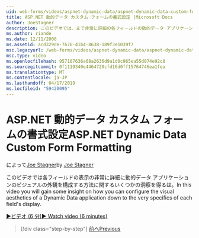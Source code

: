 ```yaml
---
uid: web-forms/videos/aspnet-dynamic-data/aspnet-dynamic-data-custom-form-formatting
title: ASP.NET 動的データ カスタム フォームの書式設定 |Microsoft Docs
author: JoeStagner
description: このビデオでは、まで非常に詳細の各フィールドの動的データ アプリケーションのビジュアルの外観を構成する方法に関するいくつかの洞察を得る.
ms.author: riande
ms.date: 12/11/2008
ms.assetid: acd329de-7676-41b4-8638-189f3e1039f7
msc.legacyurl: /web-forms/videos/aspnet-dynamic-data/aspnet-dynamic-data-custom-form-formatting
msc.type: video
ms.openlocfilehash: 957107636a68a2636d9a1d0c965ea55d074e92c8
ms.sourcegitcommit: 0f1119340e4464720cfd16d0ff15764746ea1fea
ms.translationtype: MT
ms.contentlocale: ja-JP
ms.lasthandoff: 04/17/2019
ms.locfileid: "59420095"
---
```

# <a name="aspnet-dynamic-data-custom-form-formatting"></a><span data-ttu-id="7bf1a-103">ASP.NET 動的データ カスタム フォームの書式設定</span><span class="sxs-lookup"><span data-stu-id="7bf1a-103">ASP.NET Dynamic Data Custom Form Formatting</span></span>

<span data-ttu-id="7bf1a-104">によって[Joe Stagner](https://github.com/JoeStagner)</span><span class="sxs-lookup"><span data-stu-id="7bf1a-104">by [Joe Stagner](https://github.com/JoeStagner)</span></span>

<span data-ttu-id="7bf1a-105">このビデオでは各フィールドの表示の非常に詳細に動的データ アプリケーションのビジュアルの外観を構成する方法に関するいくつかの洞察を得るは。</span><span class="sxs-lookup"><span data-stu-id="7bf1a-105">In this video you will gain some insight on how you can configure the visual aesthetics of a Dynamic Data application down to the very specifics of each field's display.</span></span>

[<span data-ttu-id="7bf1a-106">&#9654;ビデオ (6 分)</span><span class="sxs-lookup"><span data-stu-id="7bf1a-106">&#9654; Watch video (6 minutes)</span></span>](https://channel9.msdn.com/Blogs/ASP-NET-Site-Videos/aspnet-dynamic-data-custom-form-formatting)

> [!div class="step-by-step"]
> [<span data-ttu-id="7bf1a-107">前へ</span><span class="sxs-lookup"><span data-stu-id="7bf1a-107">Previous</span></span>](how-to-create-table-specific-custom-forms-in-an-aspnet-dynamic-data-application.md)
